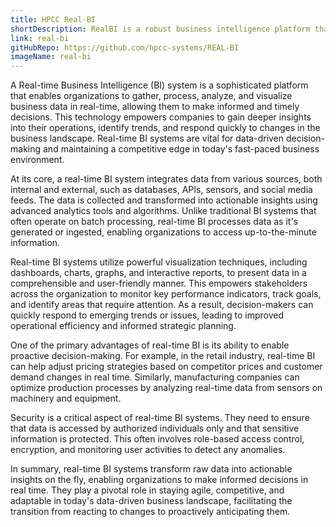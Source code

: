 ```yaml
---
title: HPCC Real-BI
shortDescription: RealBI is a robust business intelligence platform that transforms data into actionable insights through visualization, reporting, and analysis tools. It aids in decision-making by presenting data trends and patterns via user-friendly dashboards and charts. RealBI enhances operational efficiency and strategic planning by providing accessible data-driven insights for informed actions. It's a valuable solution for businesses aiming to leverage data effectively and achieve their objectives.
link: real-bi
gitHubRepo: https://github.com/hpcc-systems/REAL-BI
imageName: real-bi
---
```


A Real-time Business Intelligence (BI) system is a sophisticated platform that enables organizations to gather, process, analyze, and visualize business data in real-time, allowing them to make informed and timely decisions. This technology empowers companies to gain deeper insights into their operations, identify trends, and respond quickly to changes in the business landscape. Real-time BI systems are vital for data-driven decision-making and maintaining a competitive edge in today's fast-paced business environment.

At its core, a real-time BI system integrates data from various sources, both internal and external, such as databases, APIs, sensors, and social media feeds. The data is collected and transformed into actionable insights using advanced analytics tools and algorithms. Unlike traditional BI systems that often operate on batch processing, real-time BI processes data as it's generated or ingested, enabling organizations to access up-to-the-minute information.

Real-time BI systems utilize powerful visualization techniques, including dashboards, charts, graphs, and interactive reports, to present data in a comprehensible and user-friendly manner. This empowers stakeholders across the organization to monitor key performance indicators, track goals, and identify areas that require attention. As a result, decision-makers can quickly respond to emerging trends or issues, leading to improved operational efficiency and informed strategic planning.

One of the primary advantages of real-time BI is its ability to enable proactive decision-making. For example, in the retail industry, real-time BI can help adjust pricing strategies based on competitor prices and customer demand changes in real time. Similarly, manufacturing companies can optimize production processes by analyzing real-time data from sensors on machinery and equipment.

Security is a critical aspect of real-time BI systems. They need to ensure that data is accessed by authorized individuals only and that sensitive information is protected. This often involves role-based access control, encryption, and monitoring user activities to detect any anomalies.

In summary, real-time BI systems transform raw data into actionable insights on the fly, enabling organizations to make informed decisions in real time. They play a pivotal role in staying agile, competitive, and adaptable in today's data-driven business landscape, facilitating the transition from reacting to changes to proactively anticipating them. 


